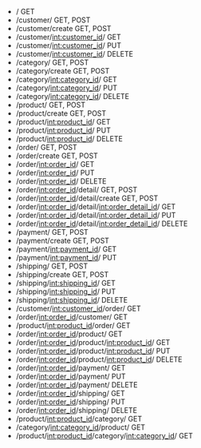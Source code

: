 - / GET
- /customer/ GET, POST
- /customer/create GET, POST
- /customer/<int:customer_id>/ GET
- /customer/<int:customer_id>/ PUT
- /customer/<int:customer_id>/ DELETE
- /category/ GET, POST
- /category/create GET, POST
- /category/<int:category_id>/ GET
- /category/<int:category_id>/ PUT
- /category/<int:category_id>/ DELETE
- /product/ GET, POST
- /product/create GET, POST
- /product/<int:product_id>/ GET
- /product/<int:product_id>/ PUT
- /product/<int:product_id>/ DELETE
- /order/ GET, POST
- /order/create GET, POST
- /order/<int:order_id>/ GET
- /order/<int:order_id>/ PUT
- /order/<int:order_id>/ DELETE
- /order/<int:order_id>/detail/ GET, POST
- /order/<int:order_id>/detail/create GET, POST
- /order/<int:order_id>/detail/<int:order_detail_id>/ GET
- /order/<int:order_id>/detail/<int:order_detail_id>/ PUT
- /order/<int:order_id>/detail/<int:order_detail_id>/ DELETE
- /payment/ GET, POST
- /payment/create GET, POST
- /payment/<int:payment_id>/ GET
- /payment/<int:payment_id>/ PUT
- /shipping/ GET, POST
- /shipping/create GET, POST
- /shipping/<int:shipping_id>/ GET
- /shipping/<int:shipping_id>/ PUT
- /shipping/<int:shipping_id>/ DELETE
- /customer/<int:customer_id>/order/ GET
- /order/<int:order_id>/customer/ GET
- /product/<int:product_id>/order/ GET
- /order/<int:order_id>/product/ GET
- /order/<int:order_id>/product/<int:product_id>/ GET
- /order/<int:order_id>/product/<int:product_id>/ PUT
- /order/<int:order_id>/product/<int:product_id>/ DELETE
- /order/<int:order_id>/payment/ GET
- /order/<int:order_id>/payment/ PUT
- /order/<int:order_id>/payment/ DELETE
- /order/<int:order_id>/shipping/ GET
- /order/<int:order_id>/shipping/ PUT
- /order/<int:order_id>/shipping/ DELETE
- /product/<int:product_id>/category/ GET
- /category/<int:category_id>/product/ GET
- /product/<int:product_id>/category/<int:category_id>/ GET